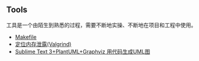 ## Tools

工具是一个由陌生到熟悉的过程，需要不断地实操、不断地在项目和工程中使用。

* [Makefile](https://github.com/steveLauwh/The-deliberate-practice-of-software-technology/blob/master/Tools/Makefile.md)
* [定位内存泄露(Valgrind)](https://github.com/steveLauwh/The-deliberate-practice-of-software-technology/blob/master/Tools/%E5%AE%9A%E4%BD%8D%E5%86%85%E5%AD%98%E6%B3%84%E9%9C%B2.md)
* [Sublime Text 3+PlantUML+Graphviz 用代码生成UML图](https://github.com/steveLauwh/The-deliberate-practice-of-software-technology/blob/master/Tools/Sublime%20Text%203%2BPlantUML%2BGraphviz%20%E7%94%A8%E4%BB%A3%E7%A0%81%E7%94%9F%E6%88%90UML%E5%9B%BE.md)
